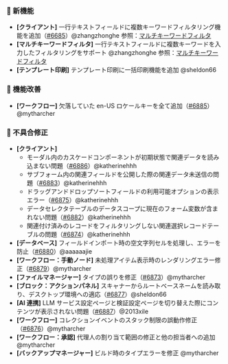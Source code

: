 ### 🎉 新機能

* **[クライアント]** 一行テキストフィールドに複数キーワードフィルタリング機能を追加（[#6685](https://github.com/nocobase/nocobase/pull/6685)）@zhangzhonghe
  参照：[マルチキーワードフィルタ](https://docs-jp.nocobase.com/handbook/multi-keyword-filter)
* **[マルチキーワードフィルタ]** 一行テキストフィールドに複数キーワードを入力したフィルタリングをサポート @zhangzhonghe
  参照：[マルチキーワードフィルタ](https://docs-jp.nocobase.com/handbook/multi-keyword-filter)
* **[テンプレート印刷]** テンプレート印刷に一括印刷機能を追加 @sheldon66

### 🚀 機能改善

* **[ワークフロー]** 欠落していた en-US ロケールキーを全て追加（[#6885](https://github.com/nocobase/nocobase/pull/6885)）@mytharcher

### 🐛 不具合修正

* **[クライアント]**
  * モーダル内のカスケードコンポーネントが初期状態で関連データを読み込まない問題（[#6886](https://github.com/nocobase/nocobase/pull/6886)）@katherinehhh
  * サブフォーム内の関連フィールドを公開した際の関連データ未送信の問題（[#6883](https://github.com/nocobase/nocobase/pull/6883)）@katherinehhh
  * ドラッグアンドドロップソートフィールドの利用可能オプションの表示エラー（[#6875](https://github.com/nocobase/nocobase/pull/6875)）@katherinehhh
  * データセレクタテーブルのデータスコープに現在のフォーム変数が含まれない問題（[#6882](https://github.com/nocobase/nocobase/pull/6882)）@katherinehhh
  * 関連付け済みのレコードをフィルタリングしない関連選択レコードテーブルの問題（[#6874](https://github.com/nocobase/nocobase/pull/6874)）@katherinehhh
* **[データベース]** フィールドインポート時の空文字列セルを処理し、エラーを防止（[#6880](https://github.com/nocobase/nocobase/pull/6880)）@aaaaaajie
* **[ワークフロー：手動ノード]** 未処理アイテム表示時のレンダリングエラー修正（[#6879](https://github.com/nocobase/nocobase/pull/6879)）@mytharcher
* **[ファイルマネージャー]** タイプの誤りを修正（[#6873](https://github.com/nocobase/nocobase/pull/6873)）@mytharcher
* **[ブロック：アクションパネル]** スキャナーからルートベースネームを読み取り、デスクトップ環境への適応（[#6877](https://github.com/nocobase/nocobase/pull/6877)）@sheldon66
* **[AI 連携]** LLM サービス設定ページと検証設定ページを切り替えた際にコンテンツが表示されない問題（[#6887](https://github.com/nocobase/nocobase/pull/6887)）@2013xile
* **[ワークフロー]** コレクションイベントのスタック制限の誤動作修正（[#6876](https://github.com/nocobase/nocobase/pull/6876)）@mytharcher
* **[ワークフロー：承認]** 代理人の割り当て範囲の修正と他の担当者への追加 @mytharcher
* **[バックアップマネージャー]** ビルド時のタイプエラーを修正 @mytharcher
